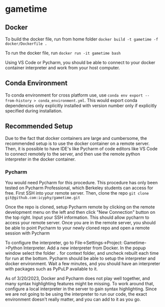 


# gametime

## Docker
To build the docker file, run from home folder `docker build -t gametime -f docker/Dockerfile .`

To run the docker file, run `docker run -it gametime bash`

Using VS Code or Pycharm, you should be able to connect to your docker container interpreter and work from 
your host computer. 

## Conda Environment
To conda environment for cross platform use, use `conda env export --from-history > conda_environment.yml`. 
This would export conda dependencies only explicitly installed with version number only if explicitly specified during installation. 

## Recommended Setup
Due to the fact that docker containers are large and cumbersome, the recommended setup is to use the docker container on a remote server. 
Then, it is possible to have IDE's like Pycharm of code editors like VS Code to connect remotely to the server, and then 
use the remote python interpreter in the docker container. 

### Pycharm
You would need Pycharm for this procedure. This procedure has only been tested on Pycharm Professional, which Berkeley 
students can access for free. First SSH into your remote server. Then, clone the repo 
`git clone git@github.com:icyphy/gametime.git`

Once the repo is cloned, setup Pycharm remote by clicking on the remote development menu on the left and then click "New Connection" 
button on the top right. Input your SSH information. This should allow pycharm to access your remote server. Once you are in 
the remote server, you should be able to point Pycharm to your newly cloned repo and open a remote session with Pycharm

To configure the interpreter, go to File->Settings->Project: Gametime->Python Interpreter. Add a new interpreter from
Docker. In the popup window select the folder `.` for context folder, and uncheck rebuilt each time for run at the bottom. 
Pycharm should be able to setup the interpreter and docker environment. Wait a few minutes, and you should have an interpreter
with packages such as PyPuLP available to it. 

As of 3/20/2023, Docker and Pycharm does not play well together, and many 
syntax highlighting features might be missing. To work around that, configure a local interpreter in the server
to gain syntax highlighting. Since we are not going to be using the interpreter to run our code, the exact environment
doesn't really matter, and you can add to it as you go. 

